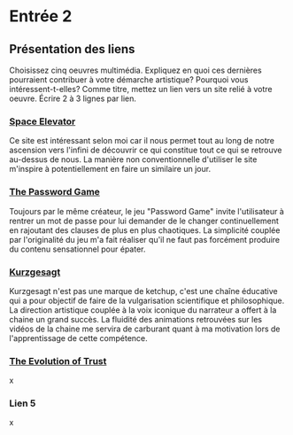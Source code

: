# Entrée 2
## Présentation des liens
Choisissez cinq oeuvres multimédia. Expliquez en quoi ces dernières pourraient contribuer à votre démarche artistique? Pourquoi vous intéressent-t-elles? Comme titre, mettez un lien vers un site relié à votre oeuvre. Écrire 2 à 3 lignes par lien.


### [Space Elevator](https://neal.fun/space-elevator/)
Ce site est intéressant selon moi car il nous permet tout au long de notre ascension vers l'infini de découvrir ce qui constitue tout ce qui se retrouve au-dessus de nous. La manière non conventionnelle d'utiliser le site m'inspire à potentiellement en faire un similaire un jour. 

### [The Password Game](https://neal.fun/password-game/)
Toujours par le même créateur, le jeu "Password Game" invite l'utilisateur à rentrer un mot de passe pour lui demander de le changer continuellement en rajoutant des clauses de plus en plus chaotiques. La simplicité couplée par l'originalité du jeu m'a fait réaliser qu'il ne faut pas forcément produire du contenu sensationnel pour épater.

### [Kurzgesagt](https://www.youtube.com/@kurzgesagt)
Kurzgesagt n'est pas une marque de ketchup, c'est une chaîne éducative qui a pour objectif de faire de la vulgarisation scientifique et philosophique. La direction artistique couplée à la voix iconique du narrateur a offert à la chaine un grand succès. La fluidité des animations retrouvées sur les vidéos de la chaine me servira de carburant quant à ma motivation lors de l'apprentissage de cette compétence.

### [The Evolution of Trust](https://ncase.me/trust/)
x

### Lien 5 
x

